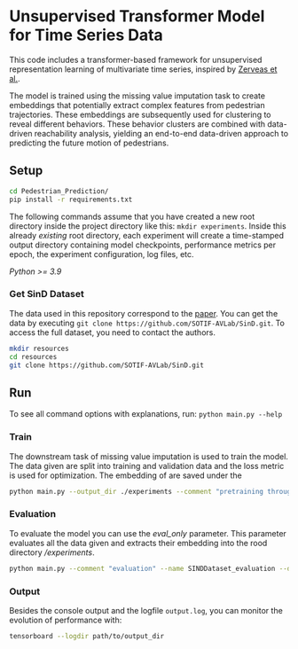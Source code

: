 # Unsupervised Transformer Model for Time Series Data

This code includes a transformer-based framework for unsupervised representation learning of multivariate time series, inspired by [Zerveas et al.](https://dl.acm.org/doi/10.1145/3447548.3467401).

The model is trained using the missing value imputation task to create embeddings that potentially extract complex features from pedestrian trajectories. 
These embeddings are subsequently used for clustering to reveal different behaviors. These behavior clusters are combined with data-driven reachability analysis, yielding an end-to-end data-driven approach to predicting the future motion of pedestrians.


## Setup
```bash
cd Pedestrian_Prediction/
pip install -r requirements.txt
```

The following commands assume that you have created a new root directory inside the project directory like this: 
`mkdir experiments`. Inside this already *existing* root directory, each experiment will create a time-stamped output directory containing
model checkpoints, performance metrics per epoch, the experiment configuration, log files, etc. 

*Python >= 3.9*

### Get SinD Dataset

The data used in this repository correspond to the [paper](https://arxiv.org/abs/2209.02297). 
You can get the data by executing `git clone https://github.com/SOTIF-AVLab/SinD.git`. 
To access the full dataset, you need to contact the authors.

```bash
mkdir resources
cd resources
git clone https://github.com/SOTIF-AVLab/SinD.git
```

## Run

To see all command options with explanations, run: `python main.py --help`

### Train
The downstream task of missing value imputation is used to train the model. The data given are split into training and validation data and the loss metric is used for optimization.
The embedding of are saved under the 
```bash
python main.py --output_dir ./experiments --comment "pretraining through imputation" --name SINDDataset_pretrained --data_dir resources/SinD/Data --data_class sind --pattern Ped_smoothed_tracks --pos_encoding learnable --harden
```

### Evaluation
To evaluate the model you can use the *eval_only* parameter. This parameter evaluates all the data given and extracts their embedding into the rood directory */experiments*.

```bash
python main.py --comment "evaluation" --name SINDDataset_evaluation --data_dir resources/SinD/Data --data_class sind --pattern Ped_smoothed_tracks --pos_encoding fixed --eval_only --load_model experiments/SINDDataset_pretrained_$time$/checkpoints/model_best.pth
```

### Output
Besides the console output and the logfile `output.log`, you can monitor the evolution of performance with:
```bash
tensorboard --logdir path/to/output_dir
```
